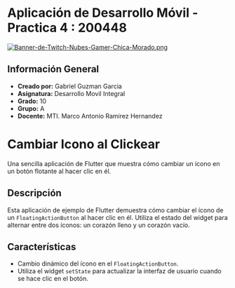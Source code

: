 # Aplicación de Desarrollo Móvil - Practica 4 : 200448
[![Banner-de-Twitch-Nubes-Gamer-Chica-Morado.png](https://i.postimg.cc/15q3LFXF/Banner-de-Twitch-Nubes-Gamer-Chica-Morado.png)](https://postimg.cc/MvzwBvyZ)
## Información General
- **Creado por:** Gabriel Guzman Garcia
- **Asignatura:** Desarrollo Movil Integral
- **Grado:** 10
- **Grupo:** A
- **Docente:** MTI. Marco Antonio Ramirez Hernandez

# Cambiar Icono al Clickear

Una sencilla aplicación de Flutter que muestra cómo cambiar un ícono en un botón flotante al hacer clic en él.

## Descripción

Esta aplicación de ejemplo de Flutter demuestra cómo cambiar el ícono de un `FloatingActionButton` al hacer clic en él. Utiliza el estado del widget para alternar entre dos íconos: un corazón lleno y un corazón vacío.
## Características

- Cambio dinámico del ícono en el `FloatingActionButton`.
- Utiliza el widget `setState` para actualizar la interfaz de usuario cuando se hace clic en el botón.

